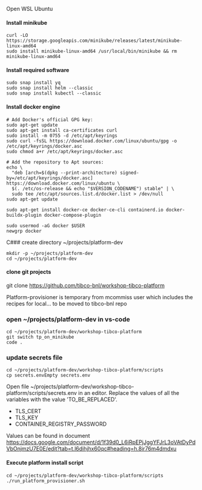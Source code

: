  Open WSL Ubuntu
 
 
 #### Install minikube
```
curl -LO https://storage.googleapis.com/minikube/releases/latest/minikube-linux-amd64
sudo install minikube-linux-amd64 /usr/local/bin/minikube && rm minikube-linux-amd64
```
#### Install required software

```
sudo snap install yq
sudo snap install helm --classic
sudo snap install kubectl --classic
```

#### Install docker engine

```
# Add Docker's official GPG key:
sudo apt-get update
sudo apt-get install ca-certificates curl
sudo install -m 0755 -d /etc/apt/keyrings
sudo curl -fsSL https://download.docker.com/linux/ubuntu/gpg -o /etc/apt/keyrings/docker.asc
sudo chmod a+r /etc/apt/keyrings/docker.asc

# Add the repository to Apt sources:
echo \
  "deb [arch=$(dpkg --print-architecture) signed-by=/etc/apt/keyrings/docker.asc] https://download.docker.com/linux/ubuntu \
  $(. /etc/os-release && echo "$VERSION_CODENAME") stable" | \
  sudo tee /etc/apt/sources.list.d/docker.list > /dev/null
sudo apt-get update

```

```
sudo apt-get install docker-ce docker-ce-cli containerd.io docker-buildx-plugin docker-compose-plugin
```

```
sudo usermod -aG docker $USER
newgrp docker
```


C### create directory ~/projects/platform-dev
```
mkdir -p ~/projects/platform-dev
cd ~/projects/platform-dev
```

#### clone git projects 
git clone  https://github.com/tibco-bnl/workshop-tibco-platform

Platform-provisioner is temporary from mcommiss user which includes the recipes for local... to be moved to tibco-bnl repo

### open ~/projects/platform-dev in vs-code

```
cd ~/projects/platform-dev/workshop-tibco-platform
git switch tp_on_minikube
code .
```

### update secrets file

```
cd ~/projects/platform-dev/workshop-tibco-platform/scripts
cp secrets.envEmpty secrets.env
```

Open file ~/projects/platform-dev/workshop-tibco-platform/scripts/secrets.env in an editor.
Replace the values of all the variables with the value 'TO_BE_REPLACED'.
* TLS_CERT
* TLS_KEY
* CONTAINER_REGISTRY_PASSWORD 

Values can be found in document https://docs.google.com/document/d/1f39d0_L6iRpEPjJggYFJrL3oVAtDyPdVbOnjmzU7E0E/edit?tab=t.l6dihjhx60qc#heading=h.8ir76m4dmdxu

#### Execute platform install script


```
cd ~/projects/platform-dev/workshop-tibco-platform/scripts
./run_platform_provisioner.sh
```

